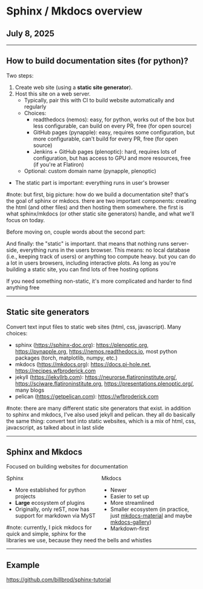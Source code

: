 # Sphinx / Mkdocs overview

## July 8, 2025

---

## How to build documentation sites (for python)?

Two steps:
1. Create web site (using a **static site generator**).
2. Host this site on a web server.
    - Typically, pair this with CI to build website automatically and regularly <!-- .element: class="fragment" data-fragment-index="1" -->
    - Choices:  <!-- .element: class="fragment" data-fragment-index="2" -->
      - readthedocs (nemos): easy, for python, works out of the box but less configurable, can build on every PR, free (for open source) <!-- .element: class="fragment" data-fragment-index="2" -->
      - GitHub pages (pynapple): easy, requires some configuration, but more configurable, can't build for every PR, free (for open source) <!-- .element: class="fragment" data-fragment-index="2" -->
      - Jenkins + GitHub pages (plenoptic): hard, requires lots of configuration, but has access to GPU and more resources, free (if you're at Flatiron) <!-- .element: class="fragment" data-fragment-index="2" -->
    - Optional: custom domain name (pynapple, plenoptic) <!-- .element: class="fragment" data-fragment-index="3" -->
- The static part is important: everything runs in user's browser <!-- .element: class="fragment" data-fragment-index="4" -->

#note: but first, big picture: how do we build a documentation site? that's the goal of sphinx or mkdocs. there are two important components: creating the html (and other files) and then hosting them somewhere. the first is what sphinx/mkdocs (or other static site generators) handle, and what we'll focus on today.

Before moving on, couple words about the second part:

And finally: the "static" is important. that means that nothing runs server-side, everything runs in the users browser. This means: no local database (i.e., keeping track of users) or anything too compute heavy. but you can do a lot in users browsers, including interactive plots. As long as you're building a static site, you can find lots of free hosting options

If you need something non-static, it's more complicated and harder to find anything free

---

## Static site generators

Convert text input files to static web sites (html, css, javascript). Many choices:
- sphinx (https://sphinx-doc.org): https://plenoptic.org, https://pynapple.org, https://nemos.readthedocs.io, most python packages (torch, matplotlib, numpy, etc.)
- mkdocs (https://mkdocs.org): https://docs.pi-hole.net, https://recipes.wfbroderick.com
- jekyll (https://jekyllrb.com): https://neurorse.flatironinstitute.org/, https://sciware.flatironinstitute.org, https://presentations.plenoptic.org/, many blogs
- pelican (https://getpelican.com): https://wfbroderick.com

#note: there are many different static site generators that exist. in addition to sphinx and mkdocs, I've also used jekyll and pelican. they all do basically the same thing: convert text into static websites, which is a mix of html, css, javacscript, as talked about in last slide

---

## Sphinx and Mkdocs

Focused on building websites for documentation

<div class='column' style="float:left;width:50%">
Sphinx
<ul>
<li> More established for python projects </li>
<li> <strong>Large</strong> ecosystem of plugins </li>
<li> Originally, only reST, now has support for markdown via MyST </li>
</ul>
</div>

<div class='column' style="float:right;width:50%">
Mkdocs
<ul>
<li> Newer </li>
<li> Easier to set up </li>
<li> More streamlined </li>
<li> Smaller ecosystem (in practice, just <a href="https://squidfunk.github.io/mkdocs-material/">mkdocs-material</a> and maybe <a href="https://smarie.github.io/mkdocs-gallery/">mkdocs-gallery</a>) </li> 
<li> Markdown-first </li>
</ul>
</div>


#note: currently, I pick mkdocs for quick and simple, sphinx for the libraries we use, because they need the bells and whistles

---

## Example

https://github.com/billbrod/sphinx-tutorial
